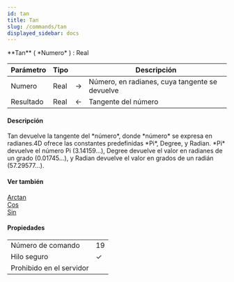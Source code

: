 ```yaml
---
id: tan
title: Tan
slug: /commands/tan
displayed_sidebar: docs
---
```


<!--REF #_command_.Tan.Syntax-->**Tan** ( *Numero* ) : Real<!-- END REF-->
<!--REF #_command_.Tan.Params-->
| Parámetro | Tipo |  | Descripción |
| --- | --- | --- | --- |
| Numero | Real | &#8594;  | Número, en radianes, cuya tangente se devuelve |
| Resultado | Real | &#8592; | Tangente del número |

<!-- END REF-->

#### Descripción 

<!--REF #_command_.Tan.Summary-->Tan devuelve la tangente del *número*, donde *número* se expresa en radianes.<!-- END REF-->4D ofrece las constantes predefinidas *Pi*, Degree, y Radian. *Pi* devuelve el número Pi (3.14159...), Degree devuelve el valor en radianes de un grado (0.01745...), y Radian devuelve el valor en grados de un radián (57.29577...).

#### Ver también 

[Arctan](arctan.md)  
[Cos](cos.md)  
[Sin](sin.md)  

#### Propiedades
|  |  |
| --- | --- |
| Número de comando | 19 |
| Hilo seguro | &check; |
| Prohibido en el servidor ||


